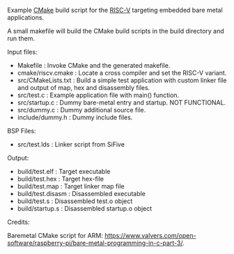 Example [CMake](https://cmake.org/) build script for
the [RISC-V](https://riscv.org/) targeting embedded bare metal applications.

A small makefile will build the CMake build scripts in the build directory and run them.

Input files:

- Makefile           : Invoke CMake and the generated makefile. 
- cmake/riscv.cmake  : Locate a cross compiler and set the RISC-V variant.
- src/CMakeLists.txt : Build a simple test application with custom linker file and output of map, hex and disassembly files.
- src/test.c         : Example application file with main() function.
- src/startup.c      : Dummy bare-metal entry and startup. NOT FUNCTIONAL.
- src/dummy.c        : Dummy additional source file.
- include/dummy.h    : Dummy include files.

BSP Files:

- src/test.lds       : Linker script from SiFive

Output:

- build/test.elf     : Target executable
- build/test.hex     : Target hex-file
- build/test.map     : Target linker map file
- build/test.disasm  : Disassembled executable
- build/test.s       : Disassembled test.o object
- build/startup.s    : Disassembled startup.o object

Credits:

Baremetal CMake script for ARM: https://www.valvers.com/open-software/raspberry-pi/bare-metal-programming-in-c-part-3/.
